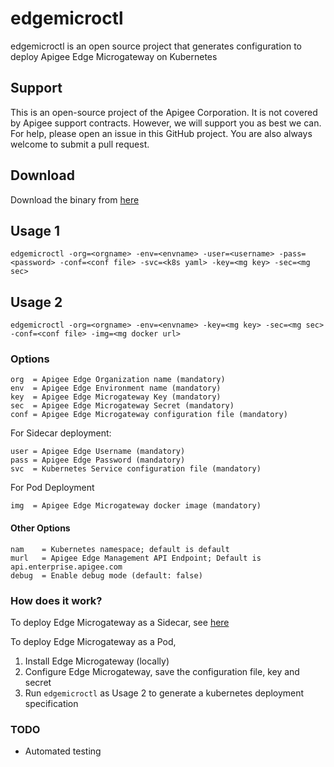 # edgemicroctl
edgemicroctl is an open source project that generates configuration to deploy Apigee Edge Microgateway on Kubernetes

## Support
This is an open-source project of the Apigee Corporation. It is not covered by Apigee support contracts. However, we will support you as best we can. For help, please open an issue in this GitHub project. You are also always welcome to submit a pull request.

## Download
Download the binary from [here](https://github.com/apiee-internal/microgateway/releases)

## Usage 1
```
edgemicroctl -org=<orgname> -env=<envname> -user=<username> -pass=<password> -conf=<conf file> -svc=<k8s yaml> -key=<mg key> -sec=<mg sec>
```

## Usage 2
```
edgemicroctl -org=<orgname> -env=<envname> -key=<mg key> -sec=<mg sec> -conf=<conf file> -img=<mg docker url>
```


### Options
```
org  = Apigee Edge Organization name (mandatory)
env  = Apigee Edge Environment name (mandatory)
key  = Apigee Edge Microgateway Key (mandatory)
sec  = Apigee Edge Microgateway Secret (mandatory)
conf = Apigee Edge Microgateway configuration file (mandatory)
```

For Sidecar deployment:
```
user = Apigee Edge Username (mandatory)
pass = Apigee Edge Password (mandatory)
svc  = Kubernetes Service configuration file (mandatory)
```

For Pod Deployment
```
img  = Apigee Edge Microgateway docker image (mandatory)
```

#### Other Options
```
nam    = Kubernetes namespace; default is default
murl   = Apigee Edge Management API Endpoint; Default is api.enterprise.apigee.com
debug  = Enable debug mode (default: false)
```

### How does it work?
To deploy Edge Microgateway as a Sidecar, see [here](https://https://github.com/edgemicro-kubernetes/edgemicro-k8)

To deploy Edge Microgateway as a Pod, 
1. Install Edge Microgateway (locally)
2. Configure Edge Microgateway, save the configuration file, key and secret
3. Run `edgemicroctl` as Usage 2 to generate a kubernetes deployment specification


### TODO
* Automated testing

